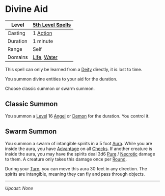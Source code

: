 # Divine Aid

| Level    | [5th Level Spells](5th%20Level%20Spells.md)                                    |
| -------- | ------------------------------------------------------------------------------ |
| Casting  | 1 [Action](../../../../Game%20Procedures/Core%20Procedures/Action.md)          |
| Duration | 1 minute                                                                       |
| Range    | Self                                                                           |
| Domains  | [Life](../../Spell%20Domains/Life.md), [Water](../../Spell%20Domains/Water.md) |

This spell can only be learned from a [Deity](../../../Deities.md) directly, it is lost to time.

You summon divine entities to your aid for the duration.

Choose classic summon or swarm summon.

## Classic Summon

You summon a [Level](../../../../Player%20Characters/Derived%20Statistics/Level.md) 16 [Angel](../../../../Resources%20for%20GMs/Creatures/Creature%20Types/Angel.md) or [Demon](../../../../Resources%20for%20GMs/Creatures/Creature%20Types/Demon.md) for the duration. You control it.

## Swarm Summon

You summon a swarm of intangible spirits in a 5 foot [Aura](../../Areas%20of%20Effect/Aura.md). While you are inside the aura, you have [Advantage](../../../../Game%20Procedures/Die%20Rolling%20Mechanics/Advantage.md) on all [Checks](../../../../Game%20Procedures/Core%20Procedures/Check.md). If another creature is inside the aura, you may have the spirits deal 3d6 [Pure](../../../../Game%20Procedures/Combat/Damage%20Types/Pure.md) / [Necrotic](../../../../Game%20Procedures/Combat/Damage%20Types/Necrotic.md) damage to them. A creature only takes this damage once per [Round](../../../../Game%20Procedures/Core%20Procedures/Round.md).

During your [Turn](../../../../Game%20Procedures/Core%20Procedures/Turn.md), you can move this aura 30 feet in any direction. The spirits are intangible, meaning they can fly and pass through objects.

---
*Upcast: None*
